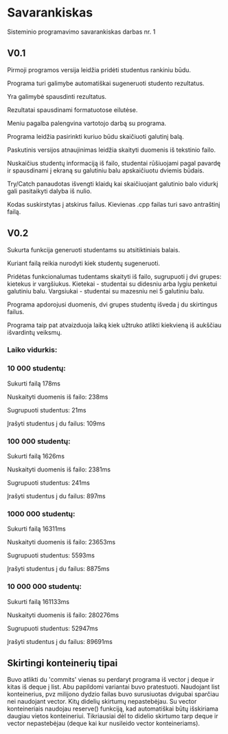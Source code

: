 # Savarankiskas
Sisteminio programavimo savarankiskas darbas nr. 1

## V0.1

Pirmoji programos versija leidžia pridėti studentus rankiniu būdu.

Programa turi galimybe automatiškai sugeneruoti studento rezultatus.

Yra galimybė spausdinti rezultatus.

Rezultatai spausdinami formatuotose eilutėse.

Meniu pagalba palengvina vartotojo darbą su programa.

Programa leidžia pasirinkti kuriuo būdu skaičiuoti galutinį balą.

Paskutinis versijos atnaujinimas leidžia skaityti duomenis iš tekstinio failo.

Nuskaičius studentų informaciją iš failo, studentai rūšiuojami pagal pavardę ir spausdinami į ekraną su galutiniu balu apskaičiuotu dviemis būdais.

Try/Catch panaudotas išvengti klaidų kai skaičiuojant galutinio balo vidurkį gali pasitaikyti dalyba iš nulio.

Kodas suskirstytas į atskirus failus. Kievienas .cpp failas turi savo antraštinį failą.

## V0.2

Sukurta funkcija generuoti studentams su atsitiktiniais balais.

Kuriant failą reikia nurodyti kiek studentų sugeneruoti.

Pridėtas funkcionalumas tudentams skaityti iš failo, sugrupuoti į dvi grupes: kietekus ir vargšiukus. Kietekai - studentai su didesniu arba lygiu penketui galutiniu balu. Vargsiukai - studentai su mazesniu nei 5 galutiniu balu.

Programa apdorojusi duomenis, dvi grupes studentų išveda į du skirtingus failus.

Programa taip pat atvaizduoja laiką kiek užtruko atlikti kiekvieną iš aukščiau išvardintų veiksmų.
### Laiko vidurkis:

### 10 000 studentų: 
  Sukurti failą                   178ms
  
  Nuskaityti duomenis iš failo:   238ms
  
  Sugrupuoti studentus:           21ms
  
  Įrašyti studentus į du failus:  109ms
  
  
### 100 000 studentų: 
  Sukurti failą                   1626ms
  
  Nuskaityti duomenis iš failo:   2381ms
  
  Sugrupuoti studentus:           241ms
  
  Įrašyti studentus į du failus:  897ms
  
  
### 1000 000 studentų: 
  Sukurti failą                   16311ms
  
  Nuskaityti duomenis iš failo:   23653ms
  
  Sugrupuoti studentus:           5593ms
  
  Įrašyti studentus į du failus:  8875ms
  
  
### 10 000 000 studentų: 
  Sukurti failą                   161133ms
  
  Nuskaityti duomenis iš failo:   280276ms
  
  Sugrupuoti studentus:           52947ms
  
  Įrašyti studentus į du failus:  89691ms
  
  
## Skirtingi konteinerių tipai

Buvo atlikti du 'commits' vienas su perdaryt programa iš vector į deque ir kitas iš deque į list.
Abu papildomi variantai buvo pratestuoti. Naudojant list konteinerius, pvz milijono dydzio failas buvo surusiuotas dvigubai sparčiau nei naudojant vector. Kitų didelių skirtumų nepastebėjau. Su vector konteineriais naudojau reserve() funkciją, kad automatiškai būtų išskiriama daugiau vietos konteineriui. Tikriausiai dėl to didelio skirtumo tarp deque ir vector nepastebėjau (deque kai kur nusileido vector konteineriams).
